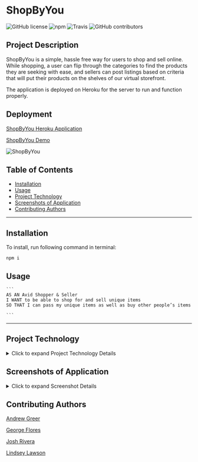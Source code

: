 # ShopByYou
![GitHub license](https://img.shields.io/badge/license-Apache%202.0-pink.svg) ![npm](https://img.shields.io/npm/v/inquirer?style=plastic&color=ff69b4) ![Travis](https://img.shields.io/travis/com/JRivera-31/ShopByYou?logo=travis&style=plastic&color=pink) ![GitHub contributors](https://img.shields.io/github/contributors/JRivera-31/ShopByYou?style=plastic&color=ff69b4)

## Project Description

ShopByYou is a simple, hassle free way for users to shop and sell online. While shopping, a user can flip through the categories to find the products they are seeking with ease, and sellers can post listings based on criteria that will put their products on the shelves of our virtual storefront.

The application is deployed on Heroku for the server to run and function properly.   


## Deployment

[ShopByYou Heroku Application](https://shopbyyou.herokuapp.com/)

[ShopByYou Demo](https://youtu.be/tAsQGYhLBw8)

![ShopByYou](public/assets/images/category.png)


## Table of Contents
  * [Installation](#installation)
  * [Usage](#usage)
  * [Project Technology](#project-technology)
  * [Screenshots of Application](#screenshots-of-application)
  * [Contributing Authors](#contributing-authors)

----
## Installation
To install, run following command in terminal:
  
```
npm i
```

  ## Usage

    ```
    AS AN Avid Shopper & Seller
    I WANT to be able to shop for and sell unique items
    SO THAT I can pass my unique items as well as buy other people’s items

    ```


----

## Project Technology
<details>
    <summary markdown="span">Click to expand Project Technology Details</summary>

Languages
- HTML
- CSS
- Javascript
- SQL

Libraries
- [jQuery](jquery.com)
- [Node.js](nodejs.org)

npm Packages
- [multer](https://www.npmjs.com/package/multer)
- [google-cloud](https://cloud.google.com/)
- [express](https://www.npmjs.com/package/express)
- [express-session](https://www.npmjs.com/package/express-session)
- [mysql2](https://www.npmjs.com/package/mysql2)
- [sequelize](https://www.npmjs.com/package/sequelize)
- [handlebars](https://www.npmjs.com/package/handlebars)
- [eslint](https://www.npmjs.com/package/eslint)
- [bcrypt](https://www.npmjs.com/package/bcrypt)
- [passport](https://www.npmjs.com/package/passport)
- [passport-local](https://www.npmjs.com/package/passport-local)

CSS Framework
- [Semantic UI](https://semantic-ui.com/)

Cloud Server
- [Heroku](heroku.com/)

</details>


## Screenshots of Application
<details>
    <summary markdown="span">Click to expand Screenshot Details</summary>

![Category Page](public/assets/images/category.png)
*Screenshot of Shop/ Category Page*

![Sell Page](public/assets/images/sell.png)
*Screenshot of Sell Page*

![Login Page](public/assets/images/login.png)
*Screenshot of Sell Page*

![Signup Page](public/assets/images/signup.png)
*Screenshot of Home Page*

</details>



## Contributing Authors

[Andrew Greer](https://github.com/andrewpaulgreer)

[George Flores](https://github.com/lu-gflores)

[Josh Rivera](https://github.com/JRivera-31)

[Lindsey Lawson](https://github.com/lynseahoss)




